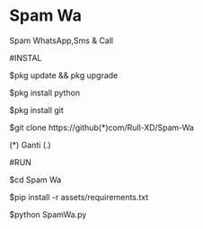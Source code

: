 # Spam Wa
Spam WhatsApp,Sms &amp; Call

#INSTAL

$pkg update && pkg upgrade

$pkg install python

$pkg install git

$git clone https://github(*)com/Rull-XD/Spam-Wa

(*) Ganti (.)

#RUN

 $cd Spam Wa
 
 $pip install -r assets/requirements.txt
 
 $python SpamWa.py
